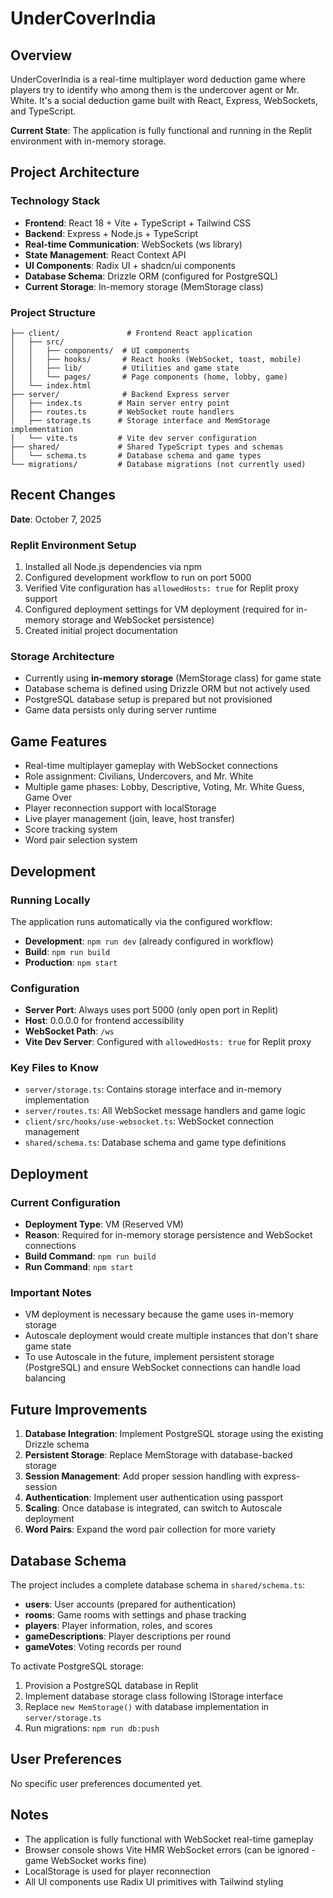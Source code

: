 # UnderCoverIndia

## Overview
UnderCoverIndia is a real-time multiplayer word deduction game where players try to identify who among them is the undercover agent or Mr. White. It's a social deduction game built with React, Express, WebSockets, and TypeScript.

**Current State**: The application is fully functional and running in the Replit environment with in-memory storage.

## Project Architecture

### Technology Stack
- **Frontend**: React 18 + Vite + TypeScript + Tailwind CSS
- **Backend**: Express + Node.js + TypeScript
- **Real-time Communication**: WebSockets (ws library)
- **State Management**: React Context API
- **UI Components**: Radix UI + shadcn/ui components
- **Database Schema**: Drizzle ORM (configured for PostgreSQL)
- **Current Storage**: In-memory storage (MemStorage class)

### Project Structure
```
├── client/               # Frontend React application
│   ├── src/
│   │   ├── components/  # UI components
│   │   ├── hooks/       # React hooks (WebSocket, toast, mobile)
│   │   ├── lib/         # Utilities and game state
│   │   └── pages/       # Page components (home, lobby, game)
│   └── index.html
├── server/              # Backend Express server
│   ├── index.ts        # Main server entry point
│   ├── routes.ts       # WebSocket route handlers
│   ├── storage.ts      # Storage interface and MemStorage implementation
│   └── vite.ts         # Vite dev server configuration
├── shared/             # Shared TypeScript types and schemas
│   └── schema.ts       # Database schema and game types
└── migrations/         # Database migrations (not currently used)
```

## Recent Changes
**Date**: October 7, 2025

### Replit Environment Setup
1. Installed all Node.js dependencies via npm
2. Configured development workflow to run on port 5000
3. Verified Vite configuration has `allowedHosts: true` for Replit proxy support
4. Configured deployment settings for VM deployment (required for in-memory storage and WebSocket persistence)
5. Created initial project documentation

### Storage Architecture
- Currently using **in-memory storage** (MemStorage class) for game state
- Database schema is defined using Drizzle ORM but not actively used
- PostgreSQL database setup is prepared but not provisioned
- Game data persists only during server runtime

## Game Features
- Real-time multiplayer gameplay with WebSocket connections
- Role assignment: Civilians, Undercovers, and Mr. White
- Multiple game phases: Lobby, Descriptive, Voting, Mr. White Guess, Game Over
- Player reconnection support with localStorage
- Live player management (join, leave, host transfer)
- Score tracking system
- Word pair selection system

## Development

### Running Locally
The application runs automatically via the configured workflow:
- **Development**: `npm run dev` (already configured in workflow)
- **Build**: `npm run build`
- **Production**: `npm start`

### Configuration
- **Server Port**: Always uses port 5000 (only open port in Replit)
- **Host**: 0.0.0.0 for frontend accessibility
- **WebSocket Path**: `/ws`
- **Vite Dev Server**: Configured with `allowedHosts: true` for Replit proxy

### Key Files to Know
- `server/storage.ts`: Contains storage interface and in-memory implementation
- `server/routes.ts`: All WebSocket message handlers and game logic
- `client/src/hooks/use-websocket.ts`: WebSocket connection management
- `shared/schema.ts`: Database schema and game type definitions

## Deployment

### Current Configuration
- **Deployment Type**: VM (Reserved VM)
- **Reason**: Required for in-memory storage persistence and WebSocket connections
- **Build Command**: `npm run build`
- **Run Command**: `npm start`

### Important Notes
- VM deployment is necessary because the game uses in-memory storage
- Autoscale deployment would create multiple instances that don't share game state
- To use Autoscale in the future, implement persistent storage (PostgreSQL) and ensure WebSocket connections can handle load balancing

## Future Improvements
1. **Database Integration**: Implement PostgreSQL storage using the existing Drizzle schema
2. **Persistent Storage**: Replace MemStorage with database-backed storage
3. **Session Management**: Add proper session handling with express-session
4. **Authentication**: Implement user authentication using passport
5. **Scaling**: Once database is integrated, can switch to Autoscale deployment
6. **Word Pairs**: Expand the word pair collection for more variety

## Database Schema
The project includes a complete database schema in `shared/schema.ts`:
- **users**: User accounts (prepared for authentication)
- **rooms**: Game rooms with settings and phase tracking
- **players**: Player information, roles, and scores
- **gameDescriptions**: Player descriptions per round
- **gameVotes**: Voting records per round

To activate PostgreSQL storage:
1. Provision a PostgreSQL database in Replit
2. Implement database storage class following IStorage interface
3. Replace `new MemStorage()` with database implementation in `server/storage.ts`
4. Run migrations: `npm run db:push`

## User Preferences
No specific user preferences documented yet.

## Notes
- The application is fully functional with WebSocket real-time gameplay
- Browser console shows Vite HMR WebSocket errors (can be ignored - game WebSocket works fine)
- LocalStorage is used for player reconnection
- All UI components use Radix UI primitives with Tailwind styling
